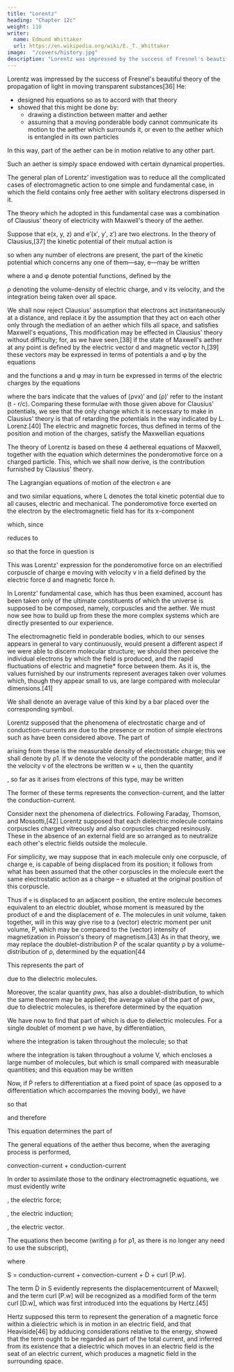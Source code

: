 ```yaml
---
title: "Lorentz"
heading: "Chapter 12c"
weight: 110
writer:
  name: Edmund Whittaker
  url: https://en.wikipedia.org/wiki/E._T._Whittaker
image:  "/covers/history.jpg"
description: "Lorentz was impressed by the success of Fresnel's beautiful theory of the propagation of light in moving transparent substances"
---
```



Lorentz was impressed by the success of Fresnel's beautiful theory of the propagation of light in moving transparent substances[36] He:
- designed his equations so as to accord with that theory
- showed that this might be done by:
  - drawing a distinction between matter and aether
  - assuming that a moving ponderable body cannot communicate its motion to the aether which surrounds it, or even to the aether which is entangled in its own particles

In this way, part of the aether can be in motion relative to any other part. 

Such an aether is simply space endowed with certain dynamical properties.

The general plan of Lorentz' investigation was to reduce all the complicated cases of electromagnetic action to one simple and fundamental case, in which the field contains only free aether with solitary electrons dispersed in it.

The theory which he adopted in this fundamental case was a combination of Clausius' theory of electricity with Maxwell's theory of the aether.

Suppose that e(x, y, z) and e′(x′, y′, z′) are two electrons. In the theory of Clausius,[37] the kinetic potential of their mutual action is


so when any number of electrons are present, the part of the kinetic potential which concerns any one of them—say, e—may be written


where a and φ denote potential functions, defined by the

ρ denoting the volume-density of electric charge, and v its velocity, and the integration being taken over all space.

We shall now reject Clausius' assumption that electrons act instantaneously at a distance, and replace it by the assumption that they act on each other only through the mediation of an aether which fills all space, and satisfies Maxwell's equations, This modification may be effected in Clausius' theory without difficulty; for, as we have seen,[38] if the state of Maxwell's aether at any point is defined by the electric vector d and magnetic vector h,[39] these vectors may be expressed in terms of potentials a and φ by the equations

and the functions a and φ may in turn be expressed in terms of the electric charges by the equations

where the bars indicate that the values of (ρvx)′ and (ρ)′ refer to the instant (t - r/c). Comparing these formulae with those given above for Clausius' potentials, we see that the only change which it is necessary to make in Clausius' theory is that of retarding the potentials in the way indicated by L. Lorenz.[40] The electric and magnetic forces, thus defined in terms of the position and motion of the charges, satisfy the Maxwellian equations


The theory of Lorentz is based on these 4 aethereal equations of Maxwell, together with the equation which determines the ponderomotive force on a charged particle. This, which we shall now derive, is the contribution furnished by Clausius' theory. 

The Lagrangian equations of motion of the electron `e` are


and two similar equations, where L denotes the total kinetic potential due to all causes, electric and mechanical. The ponderomotive force exerted on the electron by the electromagnetic field has for its x-component

which, since


reduces to


so that the force in question is


This was Lorentz' expression for the ponderomotive force on an electrified corpuscle of charge e moving with velocity v in a field defined by the electric force d and magnetic force h.

In Lorentz' fundamental case, which has thus been examined, account has been taken only of the ultimate constituents of which the universe is supposed to be composed, namely, corpuscles and the aether. We must now see how to build up from these the more complex systems which are directly presented to our experience.

The electromagnetic field in ponderable bodies, which to our senses appears in general to vary continuously, would present a different aspect if we were able to discern molecular structure; we should then perceive the individual electrons by which the field is produced, and the rapid fluctuations of electric and magnetie* force between them. As it is, the values furnished by our instruments represent averages taken over volumes which, though they appear small to us, are large compared with molecular dimensions.[41] 

We shall denote an average value of this kind by a bar placed over the corresponding symbol.

Lorentz supposed that the phenomena of electrostatic charge and of conduction-currents are due to the presence or motion of simple electrons such as have been considered above. The part of 

arising from these is the measurable density of electrostatic charge; this we shall denote by ρ1. If w denote the velocity of the ponderable matter, and if the velocity v of the electrons be written w + u, then the quantity 

, so far as it arises from electrons of this type, may be written 

 The former of these terms represents the convection-current, and the latter the conduction-current.

Consider next the phenomena of dielectrics. Following Faraday, Thomson, and Mossotti,[42] Lorentz supposed that each dielectric molecule contains corpuscles charged vitreously and also corpuscles charged resinously. These in the absence of an external field are so arranged as to neutralize each other's electric fields outside the molecule. 

For simplicity, we may suppose that in each molecule only one corpuscle, of charge e, is capable of being displaced from its position; it follows from what has been assumed that the other corpuscles in the molecule exert the same electrostatic action as a charge – e situated at the original position of this corpuscle.

Thus if `e` is displaced to an adjacent position, the entire molecule becomes equivalent to an electric doublet, whose moment is measured by the product of e and the displacement of e. The molecules in unit volume, taken together, will in this way give rise to a (vector) electric moment per unit volume, P, which may be compared to the (vector) intensity of magnetization in Poisson's theory of magnetism.[43] As in that theory, we may replace the doublet-distribution P of the scalar quantity ρ by a volume-distribution of ρ, determined by the equation[44

This represents the part of 

 due to the dielectric molecules.

Moreover, the scalar quantity ρwx, has also a doublet-distribution, to which the same theorem may be applied; the average value of the part of ρwx, due to dielectric molecules, is therefore determined by the equation


We have now to find that part of  which is due to dielectric molecules. For a single doublet of moment p we have, by differentiation,


where the integration is taken throughout the molecule; so that

where the integration is taken throughout a volume V, which ​encloses a large number of molecules, but which is small compared with measurable quantities; and this equation may be written



Now, if Ṗ refers to differentiation at a fixed point of space (as opposed to a differentiation which accompanies the moving body), we have

so that


and therefore



This equation determines the part of 

The general equations of the aether thus become, when the averaging process is performed,

convection-current
+
conduction-current


In order to assimilate those to the ordinary electromagnetic equations, we must evidently write

,
the electric force;

,
the electric induction;

,
the electric vector.


The equations then become (writing ρ for ρ1, as there is no longer any need to use the subscript),

where

S = conduction-current + convection-current + Ḋ + curl [P.w].

The term Ḋ in S evidently represents the displacementcurrent of Maxwell; and the term curl [P.w] will be recognized as a modified form of the term curl [D.w], which was first introduced into the equations by Hertz.[45] 

Hertz supposed this term to represent the generation of a magnetic force within a dielectric which is in motion in an electric field, and that Heaviside[46] by adducing considerations relative to the energy, showed that the term ought to be regarded as part of the total current, and inferred from its existence that a dielectric which moves in an electric field is the seat of an electric current, which produces a magnetic field in the surrounding space. 

